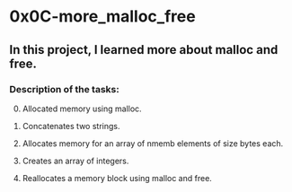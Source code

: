 # 0x0C-more_malloc_free

## In this project, I learned more about malloc and free.

### Description of the tasks:

0. Allocated memory using malloc.

1. Concatenates two strings.

2. Allocates memory for an array of nmemb elements of size bytes each.

3. Creates an array of integers.

4. Reallocates a memory block using malloc and free.
